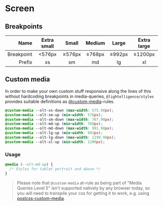# Screen


## Breakpoints

|       Name | Extra small |  Small | Medium |  Large | Extra large |
|-----------:|:-----------:|:------:|:------:|:------:|:-----------:|
| Breakpoint |    <576px   | ≥576px | ≥768px | ≥992px |   ≥1200px   |
|     Prefix |      xs     |   sm   |   md   |   lg   |      xl     |


## Custom media

In order to make your own custom stuff responsive along the lines of this without hardcoding breakpoints in media-queries, `@lightelligence/styles` provides suitable definitions as [@custom-media](https://drafts.csswg.org/mediaqueries-5/#custom-mq)-rules.


```css
@custom-media --olt-xs-down (max-width: 575.98px);
@custom-media --olt-sm-up (min-width: 576px);
@custom-media --olt-sm-down (max-width: 767.98px);
@custom-media --olt-md-up (min-width: 768px);
@custom-media --olt-md-down (max-width: 991.98px);
@custom-media --olt-lg-up (min-width: 992px);
@custom-media --olt-lg-down (max-width: 1199.98px);
@custom-media --olt-xl-up (min-width: 1200px);
```

### Usage

```css
@media (--olt-md-up) {
  /* Styles for tablet portrait and above */
}
```

> Please note that `@custom-media` at-rule as being part of "Media Queries Level 5" isn't supported natively by any browser today, so you will need to transpile your css for getting it to work, e.g. using [postcss-custom-media](https://github.com/postcss/postcss-custom-media).
